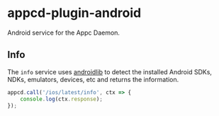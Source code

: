 # appcd-plugin-android

Android service for the Appc Daemon.

## Info

The `info` service uses [androidlib](https://github.com/appcelerator/androidlib) to detect the
installed Android SDKs, NDKs, emulators, devices, etc and returns the information.

```js
appcd.call('/ios/latest/info', ctx => {
	console.log(ctx.response);
});
```
